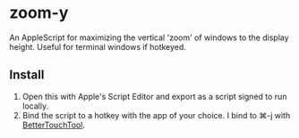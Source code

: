 # zoom-y

An AppleScript for maximizing the vertical 'zoom' of windows to the display height. Useful for terminal windows if hotkeyed.

## Install
1. Open this with Apple's Script Editor and export as a script signed to run locally.
1. Bind the script to a hotkey with the app of your choice. I bind to ⌘-j with [BetterTouchTool](https://folivora.ai/).
